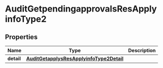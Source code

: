 # AuditGetpendingapprovalsResApplyinfoType2

## Properties
Name | Type | Description | Notes
------------ | ------------- | ------------- | -------------
**detail** | [**AuditGetapplysResApplyinfoType2Detail**](AuditGetapplysResApplyinfoType2Detail.md) |  |  [optional]
